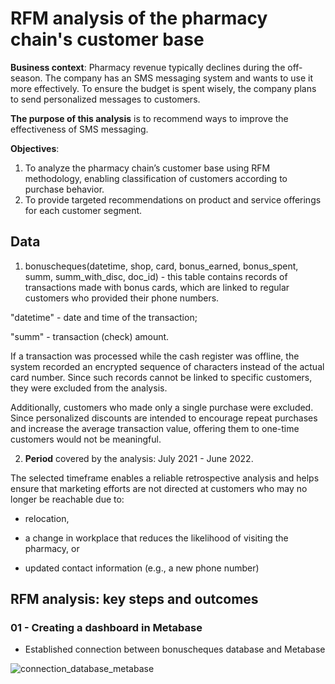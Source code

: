 # RFM analysis of the pharmacy chain's customer base

**Business context**: Pharmacy revenue typically declines during the off-season. The company has an SMS messaging system and wants to use it more effectively. To ensure the budget is spent wisely, the company plans to send personalized messages to customers.

**The purpose of this analysis** is to recommend ways to improve the effectiveness of SMS messaging.

**Objectives**:
1. To analyze the pharmacy chain’s customer base using RFM methodology, enabling classification of customers according to purchase behavior.
2. To provide targeted recommendations on product and service offerings for each customer segment.

## Data

1) bonuscheques(datetime, shop, card, bonus_earned, bonus_spent, summ, summ_with_disc, doc_id) - this table contains records of transactions made with bonus cards, which are linked to regular customers who provided their phone numbers.

"datetime" - date and time of the transaction;

"summ" - transaction (check) amount.

If a transaction was processed while the cash register was offline, the system recorded an encrypted sequence of characters instead of the actual card number. Since such records cannot be linked to specific customers, they were excluded from the analysis.

Additionally, customers who made only a single purchase were excluded. Since personalized discounts are intended to encourage repeat purchases and increase the average transaction value, offering them to one-time customers would not be meaningful.

2) **Period** covered by the analysis: July 2021 - June 2022.

The selected timeframe enables a reliable retrospective analysis and helps ensure that marketing efforts are not directed at customers who may no longer be reachable due to:

- relocation,

- a change in workplace that reduces the likelihood of visiting the pharmacy, or

- updated contact information (e.g., a new phone number)

## RFM analysis: key steps and outcomes

### 01 - Creating a dashboard in Metabase

- Established connection between bonuscheques database and Metabase

![connection_database_metabase](https://drive.google.com/file/d/1XddRX27mNSdYHdWPAO1HPHVWfDyCLMJ_/view?usp=sharing)

